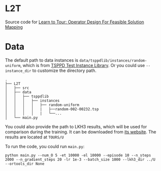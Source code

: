 # L2T
Source code for [Learn to Tour: Operator Design For Feasible Solution Mapping ]()

# Data
The default path to data instances is `data/tsppdlib/instances/random-uniform`, which is from [TSPPD Test Instance Library](https://github.com/grubhub/tsppdlib). Or you could use `--instance_dir` to customize the directory path.

```
.
├── L2T
│   ├── src
│   ├── data
│   │   ├── tsppdlib
│   │   │   ├── instances
│   │   │   │   ├── random-uniform
│   │   │   │   |   ├──random-002-00232.tsp
│   │   │   │   |   └──...
│   └── main.py
```

You could also provide the path to LKH3 results, which will be used for comparison during the training. It can be downloaded from [its website](http://webhotel4.ruc.dk/~keld/research/LKH-3/BENCHMARKS/PDTSP.tgz). The results are located at `TOURS/U`

To run the code, you could run `main.py`:
```
python main.py --num_O 5 -et 10000 -el 10000 --episode 10 --n_steps 2000 --n_gradient_steps 20 -lr 1e-3 --batch_size 1000 --lkh3_dir ../U --ortools_dir None
```
